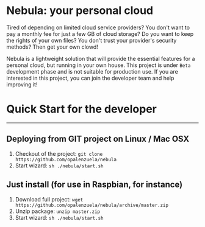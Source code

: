 Nebula: your personal cloud
===========================

Tired of depending on limited cloud service providers? 
You don't want to pay a monthly fee for just a few GB of cloud storage? 
Do you want to keep the rights of your own files? 
You don't trust your provider's security methods? 
Then get your own clowd!

Nebula is a lightweight solution that will provide the essential features for a personal cloud, but running in your own house.
This project is under `Beta` development phase and is not suitable for production use.
If you are interested in this project, you can join the developer team and help improving it!

# Quick Start for the developer
-------------------------------

## Deploying from GIT project on Linux / Mac OSX
1. Checkout of the project: `git clone https://github.com/opalenzuela/nebula`
2. Start wizard: `sh ./nebula/start.sh`


## Just install (for use in Raspbian, for instance)
1. Download full project: `wget https://github.com/opalenzuela/nebula/archive/master.zip`
2. Unzip package: `unzip master.zip`
3. Start wizard: `sh ./nebula/start.sh`


